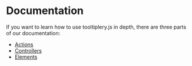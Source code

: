 # Documentation

If you want to learn how to use tooltiplery.js in depth, there are three parts of our documentation:

- [Actions](/main/action)
- [Controllers](/main/controller)
- [Elements](/main/element)